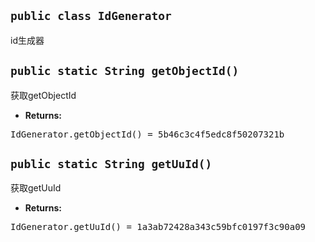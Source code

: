 
## `public class IdGenerator`

id生成器

## `public static String getObjectId()`

获取getObjectId

 * **Returns:** 
<pre>IdGenerator.getObjectId() = 5b46c3c4f5edc8f50207321b</pre>
## `public static String getUuId()`

获取getUuId

 * **Returns:** 
<pre>IdGenerator.getUuId() = 1a3ab72428a343c59bfc0197f3c90a09</pre>